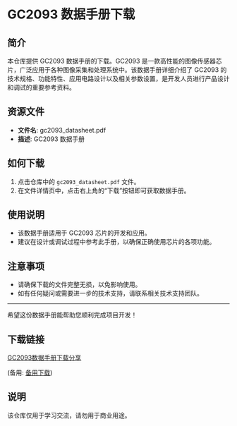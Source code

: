 # GC2093 数据手册下载

## 简介

本仓库提供 GC2093 数据手册的下载。GC2093 是一款高性能的图像传感器芯片，广泛应用于各种图像采集和处理系统中。该数据手册详细介绍了 GC2093 的技术规格、功能特性、应用电路设计以及相关参数设置，是开发人员进行产品设计和调试的重要参考资料。

## 资源文件

- **文件名**: gc2093_datasheet.pdf
- **描述**: GC2093 数据手册

## 如何下载

1. 点击仓库中的 `gc2093_datasheet.pdf` 文件。
2. 在文件详情页中，点击右上角的“下载”按钮即可获取数据手册。

## 使用说明

- 该数据手册适用于 GC2093 芯片的开发和应用。
- 建议在设计或调试过程中参考此手册，以确保正确使用芯片的各项功能。

## 注意事项

- 请确保下载的文件完整无损，以免影响使用。
- 如有任何疑问或需要进一步的技术支持，请联系相关技术支持团队。

---

希望这份数据手册能帮助您顺利完成项目开发！

## 下载链接
[GC2093数据手册下载分享](https://pan.quark.cn/s/f69ac841a53e) 

(备用: [备用下载](https://pan.baidu.com/s/1xDKZfL3uFyrtz9A2XLyOjg?pwd=1234))

## 说明

该仓库仅用于学习交流，请勿用于商业用途。
